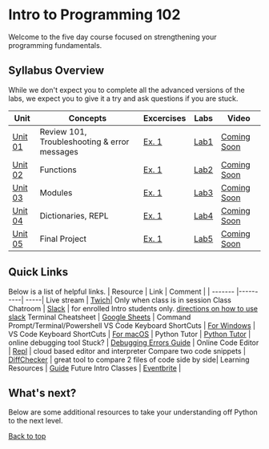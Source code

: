 # Intro to Programming 102 <a id="top"></a>

Welcome to the five day course focused on strengthening your programming fundamentals.

## Syllabus Overview

While we don't expect you to complete all the advanced versions of the labs, we expect you to give it a try and ask questions if you are stuck.

| Unit                                                                                 | Concepts                                     | Excercises                                                                                 | Labs                                                                            | Video           |
| ------------------------------------------------------------------------------------ | -------------------------------------------- | ------------------------------------------------------------------------------------------ | ------------------------------------------------------------------------------- | --------------- |
| [Unit 01](https://github.com/PdxCodeGuild/Programming102/blob/master/units/unit1.md) | Review 101, Troubleshooting & error messages | [Ex. 1](https://github.com/PdxCodeGuild/Programming102/blob/master/exercises/exercise1.md) | [Lab1](https://github.com/PdxCodeGuild/Programming102/blob/master/labs/lab1.md) | [Coming Soon]() |
| [Unit 02](https://github.com/PdxCodeGuild/Programming102/blob/master/units/unit2.md) | Functions                                    | [Ex. 1](https://github.com/PdxCodeGuild/Programming102/blob/master/exercises/exercise2.md) | [Lab2](https://github.com/PdxCodeGuild/Programming102/blob/master/labs/lab2.md) | [Coming Soon]() |
| [Unit 03](https://github.com/PdxCodeGuild/Programming102/blob/master/units/unit3.md) | Modules                                      | [Ex. 1](https://github.com/PdxCodeGuild/Programming102/blob/master/exercises/exercise3.md) | [Lab3](https://github.com/PdxCodeGuild/Programming102/blob/master/labs/lab3.md) | [Coming Soon]() |
| [Unit 04](https://github.com/PdxCodeGuild/Programming102/blob/master/units/unit4.md) | Dictionaries, REPL                           | [Ex. 1](https://github.com/PdxCodeGuild/Programming102/blob/master/exercises/exercise4.md) | [Lab4](https://github.com/PdxCodeGuild/Programming102/blob/master/labs/lab4.md) | [Coming Soon]() |
| [Unit 05](https://github.com/PdxCodeGuild/Programming102/blob/master/units/unit5.md) | Final Project                                | [Ex. 1](https://github.com/PdxCodeGuild/Programming102/blob/master/exercises/exercise5.md) | [Lab5](https://github.com/PdxCodeGuild/Programming102/blob/master/labs/lab5.md) | [Coming Soon]() |

## Quick Links

Below is a list of helpful links.
| Resource | Link | Comment |
| ------- |----------| -----|
Live stream | [Twich](https://www.twitch.tv/pdxcodeguild/videos)| Only when class is in session
Class Chatroom | [Slack](https://app.slack.com/client/TH5A28SJ0/CH6DE8QK1) | for enrolled Intro students only. [directions on how to use slack](https://github.com/PdxCodeGuild/IntroToProgramming/blob/master/documentation/slack.md)
Terminal Cheatsheet | [Google Sheets](https://docs.google.com/spreadsheets/d/18WWrry7RI2zzJlTsUHQLCsElNjiVVuMGjowBKZ5DPH8/edit#gid=0) | Command Prompt/Terminal/Powershell
VS Code Keyboard ShortCuts | [For Windows](https://code.visualstudio.com/shortcuts/keyboard-shortcuts-windows.pdf) |
VS Code Keyboard ShortCuts | [For macOS](https://code.visualstudio.com/shortcuts/keyboard-shortcuts-macos.pdf) |
Python Tutor | [Python Tutor](http://pythontutor.com/visualize.html#mode=edit) | online debugging tool
Stuck? | [Debugging Errors Guide](https://github.com/PdxCodeGuild/IntroToProgramming/blob/master/documentation/troubleshooting.md) |
Online Code Editor | [Repl](https://repl.it) | cloud based editor and interpreter
Compare two code snippets | [DiffChecker](https://www.diffchecker.com/) | great tool to compare 2 files of code side by side|
Learning Resources | [Guide](https://github.com/PdxCodeGuild/IntroToProgramming/blob/master/documentation/resources.md)
Future Intro Classes | [Eventbrite](https://www.eventbrite.com/o/pdx-code-guild-17959456298) |

## What's next?

Below are some additional resources to take your understanding off Python to the next level.

[Back to top](#top)
